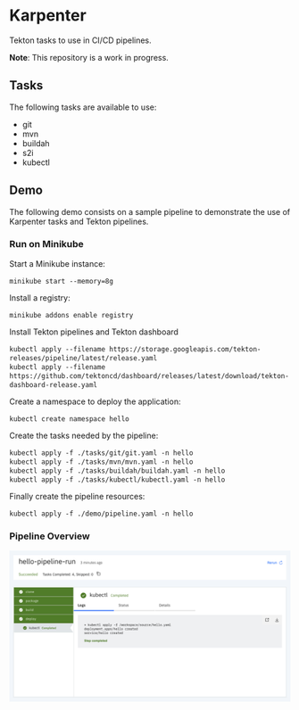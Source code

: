 # Karpenter

Tekton tasks to use in CI/CD pipelines.

**Note**: This repository is a work in progress.

## Tasks

The following tasks are available to use:

* git
* mvn
* buildah
* s2i
* kubectl

## Demo

The following demo consists on a sample pipeline to demonstrate the use of Karpenter tasks and Tekton pipelines.

### Run on Minikube

Start a Minikube instance:

    minikube start --memory=8g

Install a registry:

    minikube addons enable registry

Install Tekton pipelines and Tekton dashboard

    kubectl apply --filename https://storage.googleapis.com/tekton-releases/pipeline/latest/release.yaml
    kubectl apply --filename https://github.com/tektoncd/dashboard/releases/latest/download/tekton-dashboard-release.yaml

Create a namespace to deploy the application:

    kubectl create namespace hello

Create the tasks needed by the pipeline:

    kubectl apply -f ./tasks/git/git.yaml -n hello
    kubectl apply -f ./tasks/mvn/mvn.yaml -n hello
    kubectl apply -f ./tasks/buildah/buildah.yaml -n hello
    kubectl apply -f ./tasks/kubectl/kubectl.yaml -n hello

Finally create the pipeline resources:

    kubectl apply -f ./demo/pipeline.yaml -n hello

### Pipeline Overview

![pipelines](./demo/pipeline.png)

